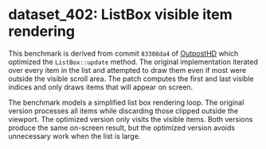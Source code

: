 # dataset_402: ListBox visible item rendering

This benchmark is derived from commit `83308da4` of [OutpostHD](https://github.com/ldicker83/OPHD) which optimized the `ListBox::update` method. The original implementation iterated over every item in the list and attempted to draw them even if most were outside the visible scroll area. The patch computes the first and last visible indices and only draws items that will appear on screen.

The benchmark models a simplified list box rendering loop. The original version processes all items while discarding those clipped outside the viewport. The optimized version only visits the visible items. Both versions produce the same on-screen result, but the optimized version avoids unnecessary work when the list is large.
